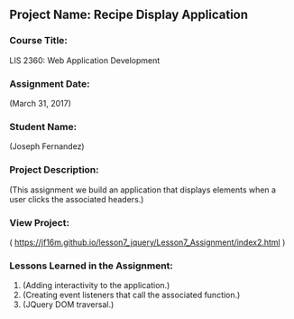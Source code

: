 ## Project Name:  Recipe Display Application

### Course Title:
LIS 2360:  Web Application Development

### Assignment Date:  
(March 31, 2017)

### Student Name:  
(Joseph Fernandez)

### Project Description:
(This assignment we build an application that displays elements when a user clicks the associated headers.)

### View Project:
( https://jf16m.github.io/lesson7_jquery/Lesson7_Assignment/index2.html )

### Lessons Learned in the Assignment:
1. (Adding interactivity to the application.)
2. (Creating event listeners that call the associated function.)
3. (JQuery DOM traversal.)
